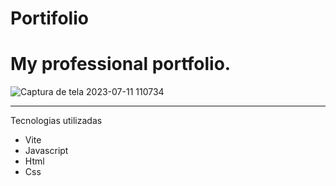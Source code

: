 # Portifolio
<h1>My professional portfolio. </h1>

![Captura de tela 2023-07-11 110734](https://github.com/JorgeluizAndrade/Portifolio/assets/124687870/e536e299-904a-4190-a594-e331f0f1987b)

________________________________________________________________________________________________________________________________________
<p>Tecnologias utilizadas</p>
<ul>
  <li>Vite</li>
  <li>Javascript</li>
  <li>Html</li>
  <li>Css</li>
</ul>
